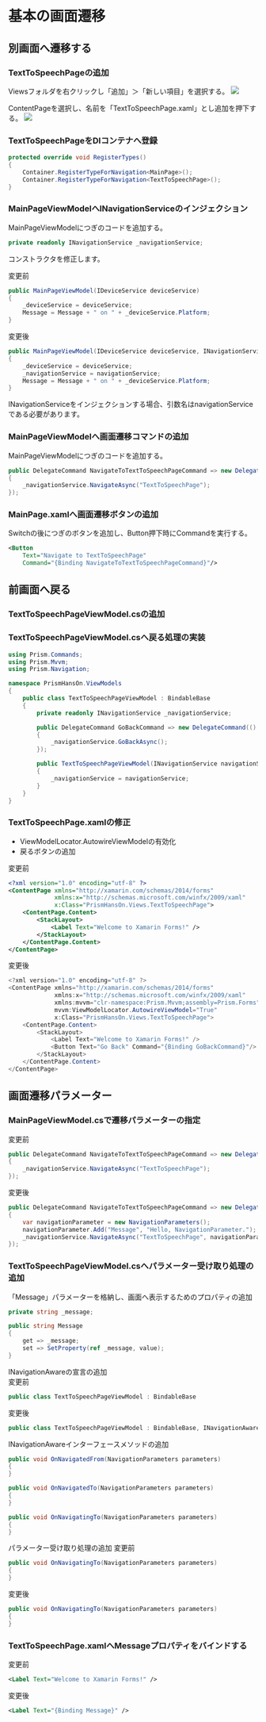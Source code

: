 # 基本の画面遷移

## 別画面へ遷移する  

### TextToSpeechPageの追加

Viewsフォルダを右クリックし「追加」＞「新しい項目」を選択する。
![](assets/基本の画面遷移-001.png)


ContentPageを選択し、名前を「TextToSpeechPage.xaml」とし追加を押下する。
![](assets/基本の画面遷移-002.png)


### TextToSpeechPageをDIコンテナへ登録  

```cs
protected override void RegisterTypes()
{
    Container.RegisterTypeForNavigation<MainPage>();
    Container.RegisterTypeForNavigation<TextToSpeechPage>();
}
```

### MainPageViewModelへINavigationServiceのインジェクション  

MainPageViewModelにつぎのコードを追加する。  

```cs
private readonly INavigationService _navigationService;
```

コンストラクタを修正します。  

変更前
```cs
public MainPageViewModel(IDeviceService deviceService)
{
    _deviceService = deviceService;
    Message = Message + " on " + _deviceService.Platform;
}
```

変更後
```cs
public MainPageViewModel(IDeviceService deviceService, INavigationService navigationService)
{
    _deviceService = deviceService;
    _navigationService = navigationService;
    Message = Message + " on " + _deviceService.Platform;
}
```

INavigationServiceをインジェクションする場合、引数名はnavigationServiceである必要があります。

### MainPageViewModelへ画面遷移コマンドの追加

MainPageViewModelにつぎのコードを追加する。  

```cs
public DelegateCommand NavigateToTextToSpeechPageCommand => new DelegateCommand(() =>
{
    _navigationService.NavigateAsync("TextToSpeechPage");
});
```

### MainPage.xamlへ画面遷移ボタンの追加  

Switchの後につぎのボタンを追加し、Button押下時にCommandを実行する。  
```xml
<Button 
    Text="Navigate to TextToSpeechPage" 
    Command="{Binding NavigateToTextToSpeechPageCommand}"/>
```


## 前画面へ戻る  

### TextToSpeechPageViewModel.csの追加

### TextToSpeechPageViewModel.csへ戻る処理の実装  

```cs
using Prism.Commands;
using Prism.Mvvm;
using Prism.Navigation;

namespace PrismHansOn.ViewModels
{
    public class TextToSpeechPageViewModel : BindableBase
    {
        private readonly INavigationService _navigationService;

        public DelegateCommand GoBackCommand => new DelegateCommand(() =>
        {
            _navigationService.GoBackAsync();
        });

        public TextToSpeechPageViewModel(INavigationService navigationService)
        {
            _navigationService = navigationService;
        }
    }
}
```

### TextToSpeechPage.xamlの修正  

* ViewModelLocator.AutowireViewModelの有効化  
* 戻るボタンの追加  

変更前  
```xml
<?xml version="1.0" encoding="utf-8" ?>
<ContentPage xmlns="http://xamarin.com/schemas/2014/forms"
             xmlns:x="http://schemas.microsoft.com/winfx/2009/xaml"
             x:Class="PrismHansOn.Views.TextToSpeechPage">
    <ContentPage.Content>
        <StackLayout>
            <Label Text="Welcome to Xamarin Forms!" />
        </StackLayout>
    </ContentPage.Content>
</ContentPage>
```

変更後
```cs
<?xml version="1.0" encoding="utf-8" ?>
<ContentPage xmlns="http://xamarin.com/schemas/2014/forms"
             xmlns:x="http://schemas.microsoft.com/winfx/2009/xaml"
             xmlns:mvvm="clr-namespace:Prism.Mvvm;assembly=Prism.Forms"
             mvvm:ViewModelLocator.AutowireViewModel="True"
             x:Class="PrismHansOn.Views.TextToSpeechPage">
    <ContentPage.Content>
        <StackLayout>
            <Label Text="Welcome to Xamarin Forms!" />
            <Button Text="Go Back" Command="{Binding GoBackCommand}"/>
        </StackLayout>
    </ContentPage.Content>
</ContentPage>
```

## 画面遷移パラメーター  

### MainPageViewModel.csで遷移パラメーターの指定  

変更前  
```cs
public DelegateCommand NavigateToTextToSpeechPageCommand => new DelegateCommand(() =>
{
    _navigationService.NavigateAsync("TextToSpeechPage");
});
```

変更後  
```cs
public DelegateCommand NavigateToTextToSpeechPageCommand => new DelegateCommand(() =>
{
    var navigationParameter = new NavigationParameters();
    navigationParameter.Add("Message", "Hello, NavigationParameter.");
    _navigationService.NavigateAsync("TextToSpeechPage", navigationParameter);
});
```

### TextToSpeechPageViewModel.csへパラメーター受け取り処理の追加  

「Message」パラメーターを格納し、画面へ表示するためのプロパティの追加  
```cs
private string _message;

public string Message
{
    get => _message;
    set => SetProperty(ref _message, value);
}
```

INavigationAwareの宣言の追加  
変更前  
```cs
public class TextToSpeechPageViewModel : BindableBase
```  

変更後  
```cs
public class TextToSpeechPageViewModel : BindableBase, INavigationAware
```  

INavigationAwareインターフェースメソッドの追加  
```cs
public void OnNavigatedFrom(NavigationParameters parameters)
{
}

public void OnNavigatedTo(NavigationParameters parameters)
{
}

public void OnNavigatingTo(NavigationParameters parameters)
{
}
```

パラメーター受け取り処理の追加
変更前
```cs
public void OnNavigatingTo(NavigationParameters parameters)
{
}
```

変更後
```cs
public void OnNavigatingTo(NavigationParameters parameters)
{
}
```

### TextToSpeechPage.xamlへMessageプロパティをバインドする  

変更前
```xml
<Label Text="Welcome to Xamarin Forms!" />
```

変更後
```xml
<Label Text="{Binding Message}" />
```